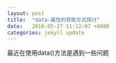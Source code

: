 ```yaml
---
layout: post
title:  "data-属性的获取方式探讨"
date:   2016-05-27 11:12:07 +0800
categories: jekyll update
---
```

最近在使用data()方法是遇到一些问题
